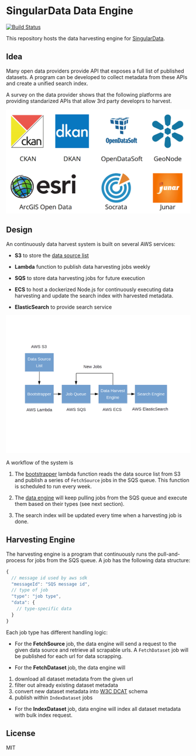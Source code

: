 # SingularData Data Engine

[![Build Status](https://travis-ci.org/SingularData/data-engine.svg?branch=master)](https://travis-ci.org/SingularData/data-engine)

This repository hosts the data harvesting engine for [SingularData](https://singulardata.github.io/).

## Idea

Many open data providers provide API that exposes a full list of published datasets. A program can be developed to collect metadata from these APIs and create a unified search index.

A survey on the data provider shows that the following platforms are providing standarized APIs that allow 3rd party developrs to harvest.

![platform](image/platforms.png)

## Design

An continuously data harvest system is built on several AWS services:

* **S3** to store the [data source list](https://raw.githubusercontent.com/SingularData/data-source/master/data/data-sources.json)

* **Lambda** function to publish data harvesting jobs weekly

* **SQS** to store data harvesting jobs for future execution

* **ECS** to host a dockerized Node.js for continuously executing data harvesting and update the search index with harvested metadata.

* **ElasticSearch** to provide search service

![system-design](./image/system-design.png)

A workflow of the system is

1.  The [bootstrapper](src/bootstrapper/index.ts) lambda function reads the data source list from S3 and publish a series of `FetchSource` jobs in the SQS queue. This function is scheduled to run every week.

2.  The [data engine](scr/engine) will keep pulling jobs from the SQS queue and execute them based on their types (see next section).

3.  The search index will be updated every time when a harvesting job is done.

## Harvesting Engine

The harvesting engine is a program that continuously runs the pull-and-process for jobs from the SQS queue. A job has the following data structure:

```javascript
{
  // message id used by aws sdk
  "messageId": "SQS message id",
  // type of job
  "type": "job type",
  "data": {
    // type-specific data
  }
}
```

Each job type has different handling logic:

* For the **FetchSource** job, the data engine will send a request to the given data source and retrieve all scrapable urls. A `FetchDataset` job will be published for each url for data scrapping.

* For the **FetchDataset** job, the data engine will

1.  download all dataset metadata from the given url
2.  filter out already existing dataset metadata
3.  convert new dataset metadata into [W3C DCAT](https://www.w3.org/TR/vocab-dcat/) schema
4.  publish within `IndexDataset` jobs

* For the **IndexDataset** job, data engine will index all dataset metadata with bulk index request.

## License

MIT
